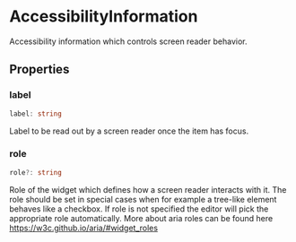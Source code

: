 # AccessibilityInformation

Accessibility information which controls screen reader behavior.

## Properties

### label

```typescript
label: string
```

Label to be read out by a screen reader once the item has focus.

### role

```typescript
role?: string
```

Role of the widget which defines how a screen reader interacts with it.
The role should be set in special cases when for example a tree-like element behaves like a checkbox.
If role is not specified the editor will pick the appropriate role automatically.
More about aria roles can be found here <https://w3c.github.io/aria/#widget_roles>